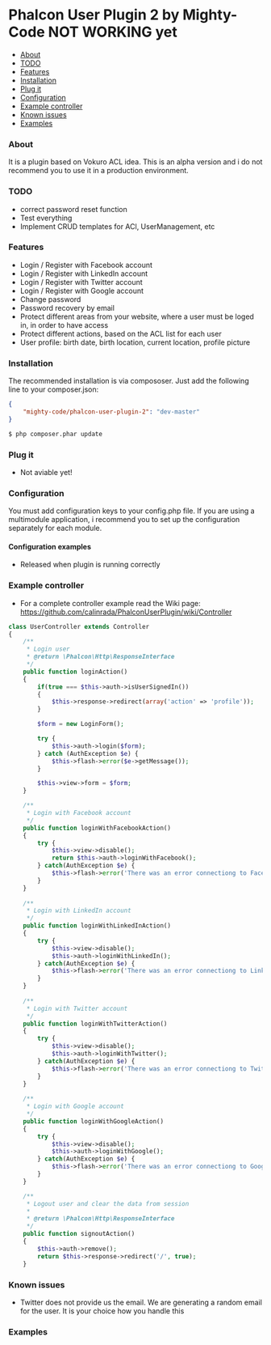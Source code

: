 # Phalcon User Plugin 2 by Mighty-Code NOT WORKING yet

* [About](#about)
* [TODO](#todo)
* [Features](#features)
* [Installation](#installation)
* [Plug it](#plug-it)
* [Configuration](#configuration)
* [Example controller](#example-controller)
* [Known issues](#known-issues)
* [Examples](#examples)

### <a id="about"></a>About

It is a plugin based on Vokuro ACL idea. This is an alpha version and i do not recommend you to use it in 
a production environment.

### <a id="todo"></a>TODO
- correct password reset function
- Test everything
- Implement CRUD templates for ACl, UserManagement, etc

### <a id="features"></a>Features

- Login / Register with Facebook account
- Login / Register with LinkedIn account
- Login / Register with Twitter account
- Login / Register with Google account
- Change password
- Password recovery by email
- Protect different areas from your website, where a user must be loged in, in order to have access
- Protect different actions, based on the ACL list for each user
- User profile: birth date, birth location, current location, profile picture

### <a id="installation"></a>Installation

The recommended installation is via compososer. Just add the following line to your composer.json:

```json
{
    "mighty-code/phalcon-user-plugin-2": "dev-master"
}
```

```bash
$ php composer.phar update
```

### <a id="plug-it"></a>Plug it

* Not aviable yet!

### <a id="configuration"></a>Configuration

You must add configuration keys to your config.php file. If you are using a multimodule application, i recommend 
you to set up the configuration separately for each module.

#### Configuration examples

* Released when plugin is running correctly

### <a id="example-controller"></a>Example controller

* For a complete controller example read the Wiki page: https://github.com/calinrada/PhalconUserPlugin/wiki/Controller

```php
class UserController extends Controller
{
    /**
     * Login user
     * @return \Phalcon\Http\ResponseInterface
     */
    public function loginAction()
    {
        if(true === $this->auth->isUserSignedIn())
        {
            $this->response->redirect(array('action' => 'profile'));
        }

        $form = new LoginForm();

        try {
            $this->auth->login($form);
        } catch (AuthException $e) {
            $this->flash->error($e->getMessage());
        }

        $this->view->form = $form;
    }

    /**
     * Login with Facebook account
     */
    public function loginWithFacebookAction()
    {
        try {
            $this->view->disable();
            return $this->auth->loginWithFacebook();
        } catch(AuthException $e) {
            $this->flash->error('There was an error connectiong to Facebook.');
        }
    }
    
    /**
     * Login with LinkedIn account
     */
    public function loginWithLinkedInAction()
    {
        try {
            $this->view->disable();
            $this->auth->loginWithLinkedIn();
        } catch(AuthException $e) {
            $this->flash->error('There was an error connectiong to LinkedIn.');
        }
    }   
    
    /**
     * Login with Twitter account
     */
    public function loginWithTwitterAction()
    {
        try {
            $this->view->disable();
            $this->auth->loginWithTwitter();
        } catch(AuthException $e) {
            $this->flash->error('There was an error connectiong to Twitter.');
        }
    } 
    
    /**
     * Login with Google account
     */
    public function loginWithGoogleAction()
    {
        try {
            $this->view->disable();
            $this->auth->loginWithGoogle();
        } catch(AuthException $e) {
            $this->flash->error('There was an error connectiong to Google.');
        }
    }    

    /**
     * Logout user and clear the data from session
     *
     * @return \Phalcon\Http\ResponseInterface
     */
    public function signoutAction()
    {
        $this->auth->remove();
        return $this->response->redirect('/', true);
    }
```

### <a id="known-issues"></a>Known issues
- Twitter does not provide us the email. We are generating a random email for the user. It is your choice how you handle this

### <a id="examples"></a>Examples





